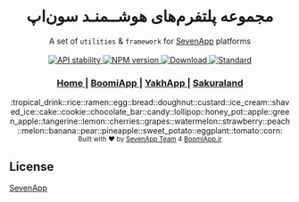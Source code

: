 <h1 align="center">مجموعه پلتفرم‌های هوشــمنـد سون‌اپ</h1>

<div align="center">
  A set of <code>utilities</code> & <code>framework</code> for <a href="https://sevenapp.co">SevenApp</a> platforms
</div>

<br />

<div align="center">
  <!-- Stability -->
  <a href="https://nodejs.org/api/documentation.html#documentation_stability_index">
    <img src="https://img.shields.io/badge/stability-stable-green.svg?style=flat-square"
      alt="API stability" />
  </a>
  <!-- NPM version -->
  <a href="https://npmjs.org/package/nobari">
    <img src="https://img.shields.io/npm/v/nobari.svg?style=flat-square"
      alt="NPM version" />
  </a>
  <!-- Downloads -->
  <a href="https://npmjs.org/package/nobari">
    <img src="https://img.shields.io/npm/dt/nobari.svg?style=flat-square"
      alt="Download" />
  </a>
  <!-- Standard -->
  <a href="https://standardjs.com">
    <img src="https://img.shields.io/badge/code%20style-standard-brightgreen.svg?style=flat-square"
      alt="Standard" />
  </a>
</div>

<div align="center">
  <h3>
    <a href="https://sevenapp.co">
      Home
    </a>
    <span> | </span>
    <a href="https://boomiapp.ir">
      BoomiApp
    </a>
    <span> | </span>
    <a href="https://site.yakhapp.ir">
      YakhApp
    </a>
    <span> | </span>
    <a href="https://sakuraland.ir">
      Sakuraland
    </a>
  </h3>
</div>

<div align="center">
    :tropical_drink::rice::ramen::egg::bread::doughnut::custard::ice_cream::shaved_ice::cake::cookie::chocolate_bar::candy::lollipop::honey_pot::apple::green_apple::tangerine::lemon::cherries::grapes::watermelon::strawberry::peach::melon::banana::pear::pineapple::sweet_potato::eggplant::tomato::corn:
</div>

<div align="center">
  <sub>Built with ❤︎ by
  <a href="https://sevenapp.co">SevenApp Team</a> 4 <a href="https://boomiapp.ir">BoomiApp.ir</a>
</div>

## License

[SevenApp](https://sevenapp.co)
